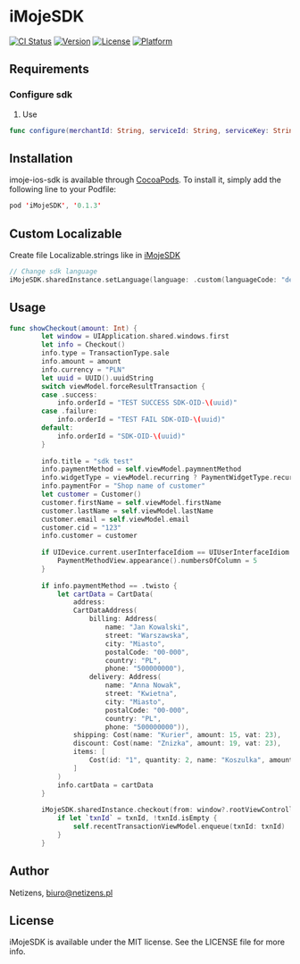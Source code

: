 # iMojeSDK

[![CI Status](https://img.shields.io/travis/imoje/iMojeSDK.svg?style=flat)](https://travis-ci.org/imoje/iMojeSDK)
[![Version](https://img.shields.io/cocoapods/v/iMojeSDK.svg?style=flat)](https://cocoapods.org/pods/iMojeSDK)
[![License](https://img.shields.io/cocoapods/l/iMojeSDK.svg?style=flat)](https://cocoapods.org/pods/iMojeSDK)
[![Platform](https://img.shields.io/cocoapods/p/iMojeSDK.svg?style=flat)](https://cocoapods.org/pods/iMojeSDK)

## Requirements

### Configure sdk
1. Use 
```swift
func configure(merchantId: String, serviceId: String, serviceKey: String, accessToken: String)
```

## Installation

imoje-ios-sdk is available through [CocoaPods](https://cocoapods.org). To install
it, simply add the following line to your Podfile:

```swift
pod 'iMojeSDK', '0.1.3'
```

## Custom Localizable
Create file Localizable.strings like in [iMojeSDK](https://github.com/trmquang93/iMojeSDK/blob/master/iMojeSDK/Assets/Localizations/en.lproj/Localizable.strings)

```swift
// Change sdk language
iMojeSDK.sharedInstance.setLanguage(language: .custom(languageCode: "de"))
```

## Usage
```swift
func showCheckout(amount: Int) {
        let window = UIApplication.shared.windows.first
        let info = Checkout()
        info.type = TransactionType.sale
        info.amount = amount
        info.currency = "PLN"
        let uuid = UUID().uuidString
        switch viewModel.forceResultTransaction {
        case .success:
            info.orderId = "TEST SUCCESS SDK-OID-\(uuid)"
        case .failure:
            info.orderId = "TEST FAIL SDK-OID-\(uuid)"
        default:
            info.orderId = "SDK-OID-\(uuid)"
        }
        
        info.title = "sdk test"
        info.paymentMethod = self.viewModel.paymnentMethod
        info.widgetType = viewModel.recurring ? PaymentWidgetType.recurring : PaymentWidgetType.ecom3ds
        info.paymentFor = "Shop name of customer"
        let customer = Customer()
        customer.firstName = self.viewModel.firstName
        customer.lastName = self.viewModel.lastName
        customer.email = self.viewModel.email
        customer.cid = "123"
        info.customer = customer
        
        if UIDevice.current.userInterfaceIdiom == UIUserInterfaceIdiom.pad {
            PaymentMethodView.appearance().numbersOfColumn = 5
        }
        
        if info.paymentMethod == .twisto {
            let cartData = CartData(
                address:
                CartDataAddress(
                    billing: Address(
                        name: "Jan Kowalski",
                        street: "Warszawska",
                        city: "Miasto",
                        postalCode: "00-000",
                        country: "PL",
                        phone: "500000000"),
                    delivery: Address(
                        name: "Anna Nowak",
                        street: "Kwietna",
                        city: "Miasto",
                        postalCode: "00-000",
                        country: "PL",
                        phone: "500000000")),
                shipping: Cost(name: "Kurier", amount: 15, vat: 23),
                discount: Cost(name: "Znizka", amount: 19, vat: 23),
                items: [
                    Cost(id: "1", quantity: 2, name: "Koszulka", amount: 49.00, vat: 23)
                ]
            )
            info.cartData = cartData
        }
        
        iMojeSDK.sharedInstance.checkout(from: window?.rootViewController, info: info) { (txnId, err) in
            if let `txnId` = txnId, !txnId.isEmpty {
                self.recentTransactionViewModel.enqueue(txnId: txnId)
            }
        }
```
## Author

Netizens, biuro@netizens.pl

## License

iMojeSDK is available under the MIT license. See the LICENSE file for more info.

